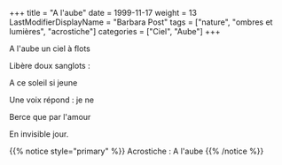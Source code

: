 +++
title = "A l'aube"
date = 1999-11-17
weight = 13
LastModifierDisplayName = "Barbara Post"
tags = ["nature", "ombres et lumières", "acrostiche"]
categories = ["Ciel", "Aube"]
+++

A l'aube un ciel à flots

Libère doux sanglots :

A ce soleil si jeune

Une voix répond : je ne

Berce que par l'amour

En invisible jour.

{{% notice style="primary" %}}
Acrostiche : A l'aube
{{% /notice %}}
